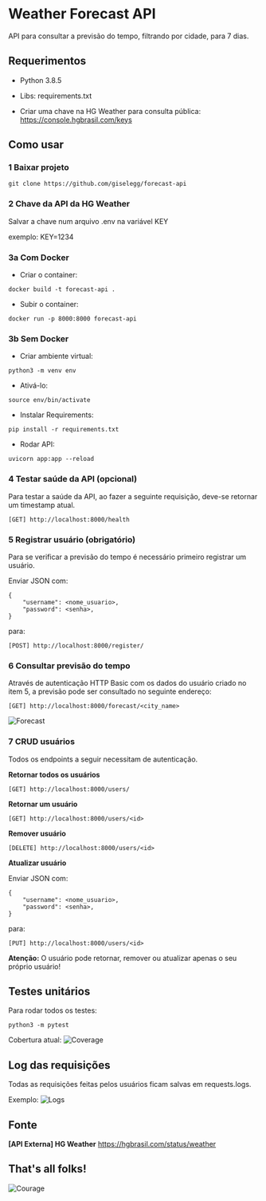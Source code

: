 # Weather Forecast API

API para consultar a previsão do tempo, filtrando por cidade, para 7 dias.

## Requerimentos

- Python 3.8.5
- Libs: requirements.txt

- Criar uma chave na HG Weather para consulta pública:
https://console.hgbrasil.com/keys

## Como usar
### 1 Baixar projeto
```
git clone https://github.com/giselegg/forecast-api
```

### 2 Chave da API da HG Weather
Salvar a chave num arquivo .env na variável KEY

exemplo:
KEY=1234

### 3a Com Docker
- Criar o container:
```
docker build -t forecast-api .
```

- Subir o container:
```
docker run -p 8000:8000 forecast-api
```

### 3b Sem Docker
- Criar ambiente virtual:
```
python3 -m venv env
```

- Ativá-lo:
```
source env/bin/activate
```

- Instalar Requirements:
```
pip install -r requirements.txt
```

- Rodar API:
```
uvicorn app:app --reload
```

### 4 Testar saúde da API (opcional)
Para testar a saúde da API, ao fazer a seguinte requisição, deve-se retornar um timestamp atual.

```
[GET] http://localhost:8000/health
```

### 5 Registrar usuário (obrigatório)
Para se verificar a previsão do tempo é necessário primeiro registrar um usuário.

Enviar JSON com:
```
{
    "username": <nome_usuario>,
    "password": <senha>,
}
```

para:
```
[POST] http://localhost:8000/register/
```

### 6 Consultar previsão do tempo

Através de autenticação HTTP Basic com os dados do usuário criado no item 5, a previsão pode ser consultado no seguinte endereço:

```
[GET] http://localhost:8000/forecast/<city_name>
```

![Forecast](assets/images/forecast.png)

### 7 CRUD usuários
Todos os endpoints a seguir necessitam de autenticação.

**Retornar todos os usuários**
```
[GET] http://localhost:8000/users/
```

**Retornar um usuário**
```
[GET] http://localhost:8000/users/<id>
```

**Remover usuário**
```
[DELETE] http://localhost:8000/users/<id>
```

**Atualizar usuário**

Enviar JSON com:
```
{
    "username": <nome_usuario>,
    "password": <senha>,
}
```
para:
```
[PUT] http://localhost:8000/users/<id>
```

**Atenção:** O usuário pode retornar, remover ou atualizar apenas o seu próprio usuário!

## Testes unitários
Para rodar todos os testes:
```
python3 -m pytest
```

Cobertura atual:
![Coverage](assets/images/coverage.png)

## Log das requisições
Todas as requisições feitas pelos usuários ficam salvas em requests.logs.

Exemplo:
![Logs](assets/images/requests.png)

## Fonte
**[API Externa] HG Weather**
https://hgbrasil.com/status/weather

## That's all folks!
![Courage](assets/images/courage.gif)
